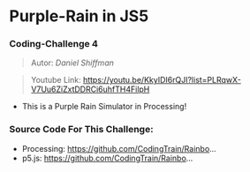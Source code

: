 # Purple-Rain in JS5

### Coding-Challenge 4

> Autor: *Daniel Shiffman*

> Youtube Link:  https://youtu.be/KkyIDI6rQJI?list=PLRqwX-V7Uu6ZiZxtDDRCi6uhfTH4FilpH

- This is a Purple Rain Simulator in Processing!


### Source Code For This Challenge:

- Processing: https://github.com/CodingTrain/Rainbo...
- p5.js: https://github.com/CodingTrain/Rainbo...
